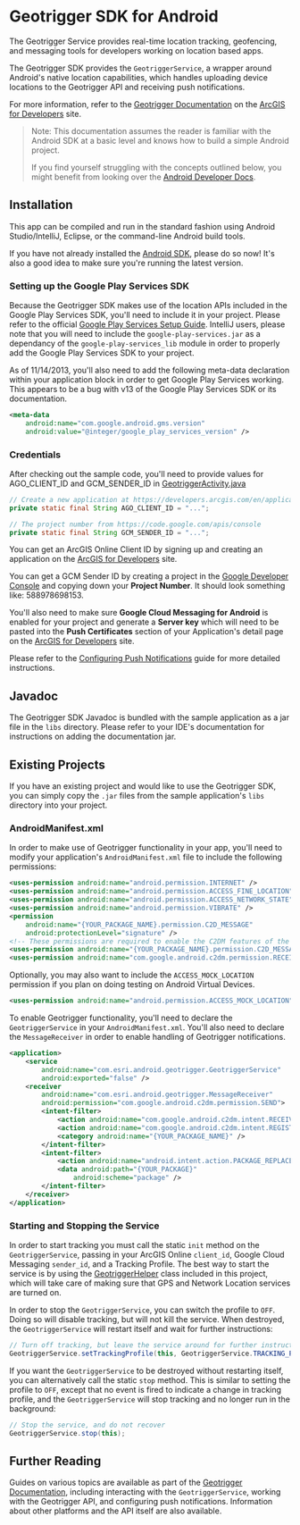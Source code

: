# Geotrigger SDK for Android

The Geotrigger Service provides real-time location tracking, geofencing,
and messaging tools for developers working on location based apps.

The Geotrigger SDK provides the `GeotriggerService`, a wrapper around 
Android's native location capabilities, which handles uploading device locations
to the Geotrigger API and receiving push notifications.

For more information, refer to the [Geotrigger Documentation][geotrigger-docs] on
the [ArcGIS for Developers][arcgis-dev-site] site.

> Note: This documentation assumes the reader is familiar with the Android SDK
> at a basic level and knows how to build a simple Android project.
>
> If you find yourself struggling with the concepts outlined below, you might
> benefit from looking over the [Android Developer Docs][android-docs].

## Installation

This app can be compiled and run in the standard fashion using Android
Studio/IntelliJ, Eclipse, or the command-line Android build tools.

If you have not already installed the [Android SDK][android-sdk], please
do so now! It's also a good idea to make sure you're running the latest version.

### Setting up the Google Play Services SDK

Because the Geotrigger SDK makes use of the location APIs included in the
Google Play Services SDK, you'll need to include it in your project. Please refer
to the official [Google Play Services Setup Guide][google-play-services-setup].
IntelliJ users, please note that you will need to include the 
`google-play-services.jar` as a dependancy of the `google-play-services_lib`
module in order to properly add the Google Play Services SDK to your project.

As of 11/14/2013, you'll also need to add the following meta-data declaration
within your application block in order to get Google Play Services working. This
appears to be a bug with v13 of the Google Play Services SDK or its documentation.

```xml    
<meta-data
    android:name="com.google.android.gms.version"
    android:value="@integer/google_play_services_version" />
```

### Credentials

After checking out the sample code, you'll need to provide values for AGO\_CLIENT\_ID
and GCM\_SENDER\_ID in [GeotriggerActivity.java][sample-app-geotrigger-activity]

```java
// Create a new application at https://developers.arcgis.com/en/applications
private static final String AGO_CLIENT_ID = "...";

// The project number from https://code.google.com/apis/console
private static final String GCM_SENDER_ID = "...";
```

You can get an ArcGIS Online Client ID by signing up and creating an application on the [ArcGIS for Developers][arcgis-dev-site]
site.

You can get a GCM Sender ID by creating a project in the [Google Developer Console][goog-dev-console] and copying down your **Project Number**. It should look something like: 588978698153.

You'll also need to make sure **Google Cloud Messaging for Android** is enabled for your project and generate a **Server key** which will need to be pasted into the **Push Certificates** section of your Application's detail page on the [ArcGIS for Developers][arcgis-dev-site] site.

Please refer to the [Configuring Push Notifications][geotrigger-docs-android-push-notifications] guide for more detailed instructions.

## Javadoc

The Geotrigger SDK Javadoc is bundled with the sample application as a jar file
in the `libs` directory. Please refer to your IDE's documentation for instructions
on adding the documentation jar.

## Existing Projects

If you have an existing project and would like to use the Geotrigger SDK, you can simply
copy the `.jar` files from the sample application's `libs` directory into your project.

### AndroidManifest.xml

In order to make use of Geotrigger functionality in your app, you'll need to modify your
application's `AndroidManifest.xml` file to include the following permissions:

```xml
<uses-permission android:name="android.permission.INTERNET" />
<uses-permission android:name="android.permission.ACCESS_FINE_LOCATION" />
<uses-permission android:name="android.permission.ACCESS_NETWORK_STATE" />
<uses-permission android:name="android.permission.VIBRATE" />
<permission
    android:name="{YOUR_PACKAGE_NAME}.permission.C2D_MESSAGE"
    android:protectionLevel="signature" />
<!-- These permissions are required to enable the C2DM features of the SDK. -->
<uses-permission android:name="{YOUR_PACKAGE_NAME}.permission.C2D_MESSAGE" />
<uses-permission android:name="com.google.android.c2dm.permission.RECEIVE" />
```

Optionally, you may also want to include the `ACCESS_MOCK_LOCATION` permission if you plan
on doing testing on Android Virtual Devices.

```xml
<uses-permission android:name="android.permission.ACCESS_MOCK_LOCATION" />
```

To enable Geotrigger functionality, you'll need to declare the `GeotriggerService` in your
`AndroidManifest.xml`. You'll also need to declare the `MessageReceiver` in order to enable
handling of Geotrigger notifications.

```xml
<application>
    <service
        android:name="com.esri.android.geotrigger.GeotriggerService"
        android:exported="false" />
    <receiver
        android:name="com.esri.android.geotrigger.MessageReceiver"
        android:permission="com.google.android.c2dm.permission.SEND">
        <intent-filter>
            <action android:name="com.google.android.c2dm.intent.RECEIVE" />
            <action android:name="com.google.android.c2dm.intent.REGISTRATION" />
            <category android:name="{YOUR_PACKAGE_NAME}" />
        </intent-filter>
        <intent-filter>
            <action android:name="android.intent.action.PACKAGE_REPLACED" />
            <data android:path="{YOUR_PACKAGE}"
                android:scheme="package" />
        </intent-filter>
    </receiver>
</application>
```

### Starting and Stopping the Service

In order to start tracking you must call the static `init` method on the `GeotriggerService`,
passing in your ArcGIS Online `client_id`, Google Cloud Messaging `sender_id`, and a Tracking
Profile. The best way to start the service is by using the
[GeotriggerHelper][sample-app-geotrigger-helper] class included in this project, which will
take care of making sure that GPS and Network Location services are turned on.

In order to stop the `GeotriggerService`, you can switch the profile to `OFF`. Doing so will disable
tracking, but will not kill the service. When destroyed, the `GeotriggerService` will restart itself
and wait for further instructions:

```java
// Turn off tracking, but leave the service around for further instructions
GeotriggerService.setTrackingProfile(this, GeotriggerService.TRACKING_PROFILE_OFF);
```

If you want the `GeotriggerService` to be destroyed without restarting itself, you can alternatively
call the static `stop` method. This is similar to setting the profile to `OFF`, except that no
event is fired to indicate a change in tracking profile, and the `GeotriggerService` will stop
tracking and no longer run in the background:

```java
// Stop the service, and do not recover
GeotriggerService.stop(this);
```

## Further Reading

Guides on various topics are available as part of the [Geotrigger Documentation][geotrigger-docs],
including interacting with the `GeotriggerService`, working with the Geotrigger API, and configuring
push notifications. Information about other platforms and the API itself are also available.

[esri-site]: http://www.esri.com
[arcgis-dev-site]: https://developers.arcgis.com/
[geotrigger-docs]: https://developers.arcgis.com/en/geotrigger-service
[geotrigger-docs-android-getting-started]: https://developers.arcgis.com/en/geotrigger-service/guide/android-getting-started
[geotrigger-docs-android-push-notifications]: https://developers.arcgis.com/en/geotrigger-service/guide/android-push-notifications/
[android-docs]: http://developer.android.com/
[android-sdk]: http://developer.android.com/sdk/index.html
[google-play-services-setup]: http://developer.android.com/google/play-services/setup.html
[sample-app-geotrigger-activity]: https://github.com/Esri/geotrigger-sdk-android/blob/master/sample/src/com/esri/android/geotrigger/sample/GeotriggerActivity.java
[sample-app-geotrigger-helper]: https://github.com/Esri/geotrigger-sdk-android/blob/master/sample/src/com/esri/android/geotrigger/sample/GeotriggerHelper.java
[goog-dev-console]: https://cloud.google.com/console
